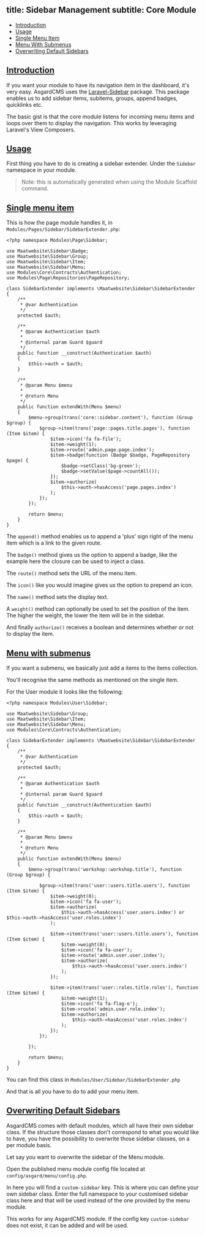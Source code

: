 title: Sidebar Management
subtitle: Core Module
-------

- [Introduction](#introduction)
- [Usage](#usage)
- [Single Menu Item](#single-menu-item)
- [Menu With Submenus](#menu-with-submenus)
- [Overwriting Default Sidebars](#overwrite-default-sidebars)

## <a class="anchor" name="introduction" href="#introduction">Introduction</a>

If you want your module to have its navigation item in the dashboard, it's very easy. AsgardCMS uses the [Laravel-Sidebar](https://github.com/Maatwebsite/Laravel-Sidebar) package. This package enables us to add sidebar items, subitems, groups, append badges, quicklinks etc.

The basic gist is that the core module listens for incoming menu items and loops over them to display the navigation. This works by leveraging Laravel's View Composers.

## <a class="anchor" name="usage" href="#usage">Usage</a>

First thing you have to do is creating a sidebar extender. Under the `Sidebar` namespace in your module.

> Note: this is automatically generated when using the Module Scaffold command.

## <a class="anchor" name="single-menu-item" href="#single-menu-item">Single menu item</a>

This is how the page module handles it, in `Modules/Pages/Sidebar/SidebarExtender.php`:

``` .language-php
<?php namespace Modules\Page\Sidebar;

use Maatwebsite\Sidebar\Badge;
use Maatwebsite\Sidebar\Group;
use Maatwebsite\Sidebar\Item;
use Maatwebsite\Sidebar\Menu;
use Modules\Core\Contracts\Authentication;
use Modules\Page\Repositories\PageRepository;

class SidebarExtender implements \Maatwebsite\Sidebar\SidebarExtender
{
    /**
     * @var Authentication
     */
    protected $auth;

    /**
     * @param Authentication $auth
     *
     * @internal param Guard $guard
     */
    public function __construct(Authentication $auth)
    {
        $this->auth = $auth;
    }

    /**
     * @param Menu $menu
     *
     * @return Menu
     */
    public function extendWith(Menu $menu)
    {
        $menu->group(trans('core::sidebar.content'), function (Group $group) {
            $group->item(trans('page::pages.title.pages'), function (Item $item) {
                $item->icon('fa fa-file');
                $item->weight(1);
                $item->route('admin.page.page.index');
                $item->badge(function (Badge $badge, PageRepository $page) {
                    $badge->setClass('bg-green');
                    $badge->setValue($page->countAll());
                });
                $item->authorize(
                    $this->auth->hasAccess('page.pages.index')
                );
            });
        });

        return $menu;
    }
}

```


The `append()` method enables us to append a 'plus' sign right of the menu item which is a link to the given route.

The `badge()` method gives us the option to append a badge, like the example here the closure can be used to inject a class.

The `route()` method sets the URL of the menu item.

The `icon()` like you would imagine gives us the option to prepend an icon.

The `name()` method sets the display text.

A `weight()` method can optionally be used to set the position of the item. The higher the weight, the lower the item will be in the sidebar.

And finally `authorize()` receives a boolean and determines whether or not to display the item.


## <a class="anchor" name="menu-with-submenus" href="#menu-with-submenus">Menu with submenus</a>

If you want a submenu, we basically just add a items to the items collection.

You'll recognise the same methods as mentioned on the single item.

For the User module it looks like the following:

``` .language-php
<?php namespace Modules\User\Sidebar;

use Maatwebsite\Sidebar\Group;
use Maatwebsite\Sidebar\Item;
use Maatwebsite\Sidebar\Menu;
use Modules\Core\Contracts\Authentication;

class SidebarExtender implements \Maatwebsite\Sidebar\SidebarExtender
{
    /**
     * @var Authentication
     */
    protected $auth;

    /**
     * @param Authentication $auth
     *
     * @internal param Guard $guard
     */
    public function __construct(Authentication $auth)
    {
        $this->auth = $auth;
    }

    /**
     * @param Menu $menu
     *
     * @return Menu
     */
    public function extendWith(Menu $menu)
    {
        $menu->group(trans('workshop::workshop.title'), function (Group $group) {

            $group->item(trans('user::users.title.users'), function (Item $item) {
                $item->weight(0);
                $item->icon('fa fa-user');
                $item->authorize(
                    $this->auth->hasAccess('user.users.index') or $this->auth->hasAccess('user.roles.index')
                );

                $item->item(trans('user::users.title.users'), function (Item $item) {
                    $item->weight(0);
                    $item->icon('fa fa-user');
                    $item->route('admin.user.user.index');
                    $item->authorize(
                        $this->auth->hasAccess('user.users.index')
                    );
                });

                $item->item(trans('user::roles.title.roles'), function (Item $item) {
                    $item->weight(1);
                    $item->icon('fa fa-flag-o');
                    $item->route('admin.user.role.index');
                    $item->authorize(
                        $this->auth->hasAccess('user.roles.index')
                    );
                });
            });

        });

        return $menu;
    }
}
```
You can find this class in `Modules/User/Sidebar/SidebarExtender.php`

And that is all you have to do to add your menu item.


## <a class="anchor" name="overwrite-default-sidebars" href="#overwrite-default-sidebars">Overwriting Default Sidebars</a>

AsgardCMS comes with default modules, which all have their own sidebar class. If the structure those classes don't correspond to what you would like to have, you have the possibility to overwrite those sidebar classes, on a per module basis.

Let say you want to overwrite the sidebar of the Menu module. 

Open the published menu module config file located at `config/asgard/menu/config.php`.

In here you will find a `custom-sidebar` key. This is where you can define your own sidebar class. Enter the full namespace to your customised sidebar class here and that will be used instead of the one provided by the menu module.

This works for any AsgardCMS module. If the config key `custom-sidebar` does not exist, it can be added and will be used.
